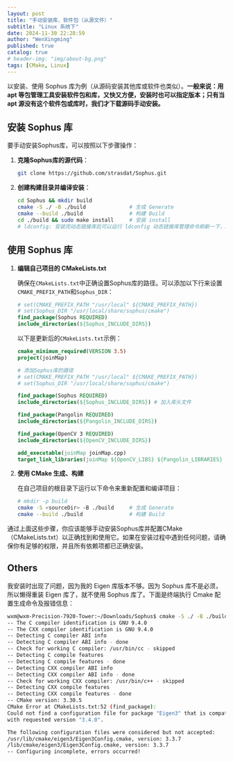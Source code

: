```yaml
---
layout: post
title: "手动安装库、软件包（从源文件）"
subtitle: "Linux 系统下"
date: 2024-11-30 22:28:59
author: "WenXingming"
published: true
catalog: true
# header-img: "img/about-bg.png"
tags: [CMake, Linux]
---
```


以安装、使用 Sophus 库为例（从源码安装其他库或软件也类似）。**一般来说：用 apt 等包管理工具安装软件包和库，又快又方便，安装时也可以指定版本；只有当 apt 源没有这个软件包或库时，我们才下载源码手动安装。**

## 安装 Sophus 库

要手动安装Sophus库，可以按照以下步骤操作：

1. **克隆Sophus库的源代码**：

    ```sh
    git clone https://github.com/strasdat/Sophus.git
    ```

2. **创建构建目录并编译安装**：

    ```sh
    cd Sophus && mkdir build
    cmake -S ./ -B ./build              # 生成 Generate
    cmake --build ./build               # 构建 Build
    cd ./build && sudo make install     # 安装 install
    # ldconfig: 安装完动态链接库后可以运行 ldconfig 动态链接库管理命令刷新一下，防止后续运行时动态链接不上
    ```

## 使用 Sophus 库

1. **编辑自己项目的 CMakeLists.txt**

    确保在`CMakeLists.txt`中正确设置Sophus库的路径。可以添加以下行来设置`CMAKE_PREFIX_PATH`和`Sophus_DIR`：

    ```cmake
    # set(CMAKE_PREFIX_PATH "/usr/local" ${CMAKE_PREFIX_PATH})
    # set(Sophus_DIR "/usr/local/share/sophus/cmake")
    find_package(Sophus REQUIRED)
    include_directories(${Sophus_INCLUDE_DIRS})
    ```

    以下是更新后的`CMakeLists.txt`示例：

    ```cmake
    cmake_minimum_required(VERSION 3.5)
    project(joinMap)

    # 添加Sophus库的路径
    # set(CMAKE_PREFIX_PATH "/usr/local" ${CMAKE_PREFIX_PATH})
    # set(Sophus_DIR "/usr/local/share/sophus/cmake")

    find_package(Sophus REQUIRED)
    include_directories(${Sophus_INCLUDE_DIRS}) # 加入库头文件

    find_package(Pangolin REQUIRED)
    include_directories(${Pangolin_INCLUDE_DIRS})

    find_package(OpenCV 3 REQUIRED)
    include_directories(${OpenCV_INCLUDE_DIRS})

    add_executable(joinMap joinMap.cpp)
    target_link_libraries(joinMap ${OpenCV_LIBS} ${Pangolin_LIBRARIES} ${Sophus_LIBRARIES})
    ```

2. **使用 CMake 生成、构建**

    在自己项目的根目录下运行以下命令来重新配置和编译项目：

    ```sh
    # mkdir -p build
    cmake -S <sourceDir> -B ./build     # 生成 Generate
    cmake --build ./build               # 构建 Build
    ```
    

通过上面这些步骤，你应该能够手动安装Sophus库并配置CMake（CMakeLists.txt）以正确找到和使用它。如果在安装过程中遇到任何问题，请确保你有足够的权限，并且所有依赖项都已正确安装。

## Others

我安装时出现了问题，因为我的 Eigen 库版本不够。因为 Sophus 库不是必须，所以懒得重装 Eigen 库了，就不使用 Sophus 库了。下面是终端执行 Cmake 配置生成命令及报错信息：

```bash
wxm@wxm-Precision-7920-Tower:~/Downloads/Sophus$ cmake -S ./ -B ./build
-- The C compiler identification is GNU 9.4.0
-- The CXX compiler identification is GNU 9.4.0
-- Detecting C compiler ABI info
-- Detecting C compiler ABI info - done
-- Check for working C compiler: /usr/bin/cc - skipped
-- Detecting C compile features
-- Detecting C compile features - done
-- Detecting CXX compiler ABI info
-- Detecting CXX compiler ABI info - done
-- Check for working CXX compiler: /usr/bin/c++ - skipped
-- Detecting CXX compile features
-- Detecting CXX compile features - done
-- CMake version: 3.30.5
CMake Error at CMakeLists.txt:52 (find_package):
Could not find a configuration file for package "Eigen3" that is compatible
with requested version "3.4.0".

The following configuration files were considered but not accepted:
/usr/lib/cmake/eigen3/Eigen3Config.cmake, version: 3.3.7
/lib/cmake/eigen3/Eigen3Config.cmake, version: 3.3.7
-- Configuring incomplete, errors occurred!
```
